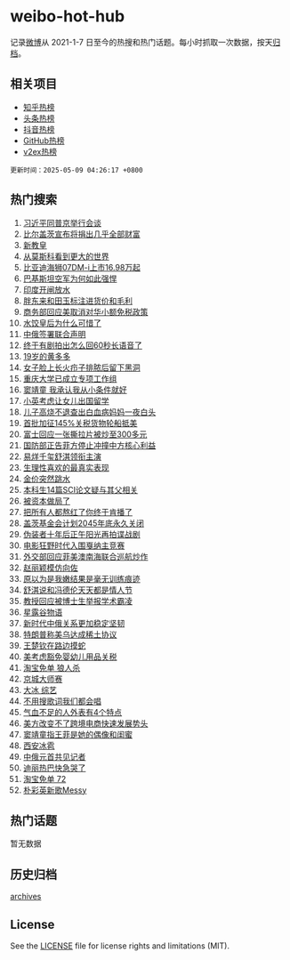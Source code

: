 # weibo-hot-hub

记录[微博](https://www.weibo.com)从 2021-1-7 日至今的热搜和热门话题。每小时抓取一次数据，按天[归档](archives)。

## 相关项目

- [知乎热榜](https://github.com/snaildev/zhihu-hot-hub)
- [头条热榜](https://github.com/snaildev/toutiao-hot-hub)
- [抖音热榜](https://github.com/snaildev/douyin-hot-hub)
- [GitHub热榜](https://github.com/snaildev/github-hot-hub)
- [v2ex热榜](https://github.com/snaildev/v2ex-hot-hub)


`更新时间：2025-05-09 04:26:17 +0800`

## 热门搜索

1. [习近平同普京举行会谈](https://m.weibo.cn/search?containerid=100103type%3D1%26t%3D10%26q%3D%23%E4%B9%A0%E8%BF%91%E5%B9%B3%E5%90%8C%E6%99%AE%E4%BA%AC%E4%B8%BE%E8%A1%8C%E4%BC%9A%E8%B0%88%23&stream_entry_id=51&isnewpage=1&extparam=seat%3D1%26stream_entry_id%3D51%26c_type%3D51%26filter_type%3Drealtimehot%26cate%3D10103%26dgr%3D0%26pos%3D0%26q%3D%2523%25E4%25B9%25A0%25E8%25BF%2591%25E5%25B9%25B3%25E5%2590%258C%25E6%2599%25AE%25E4%25BA%25AC%25E4%25B8%25BE%25E8%25A1%258C%25E4%25BC%259A%25E8%25B0%2588%2523%26display_time%3D1746735975%26pre_seqid%3D17467359759100287456228)
1. [比尔盖茨宣布将捐出几乎全部财富](https://m.weibo.cn/search?containerid=100103type%3D1%26t%3D10%26q%3D%23%E6%AF%94%E5%B0%94%E7%9B%96%E8%8C%A8%E5%AE%A3%E5%B8%83%E5%B0%86%E6%8D%90%E5%87%BA%E5%87%A0%E4%B9%8E%E5%85%A8%E9%83%A8%E8%B4%A2%E5%AF%8C%23&stream_entry_id=31&isnewpage=1&extparam=seat%3D1%26stream_entry_id%3D31%26lcate%3D5001%26realpos%3D1%26pos%3D0%26q%3D%2523%25E6%25AF%2594%25E5%25B0%2594%25E7%259B%2596%25E8%258C%25A8%25E5%25AE%25A3%25E5%25B8%2583%25E5%25B0%2586%25E6%258D%2590%25E5%2587%25BA%25E5%2587%25A0%25E4%25B9%258E%25E5%2585%25A8%25E9%2583%25A8%25E8%25B4%25A2%25E5%25AF%258C%2523%26c_type%3D31%26band_rank%3D1%26cate%3D5001%26flag%3D0%26filter_type%3Drealtimehot%26dgr%3D0%26display_time%3D1746735975%26pre_seqid%3D17467359759100287456228)
1. [新教皇](https://m.weibo.cn/search?containerid=100103type%3D1%26t%3D10%26q%3D%E6%96%B0%E6%95%99%E7%9A%87&stream_entry_id=31&isnewpage=1&extparam=seat%3D1%26stream_entry_id%3D31%26lcate%3D5001%26realpos%3D2%26pos%3D1%26q%3D%25E6%2596%25B0%25E6%2595%2599%25E7%259A%2587%26c_type%3D31%26band_rank%3D2%26cate%3D5001%26flag%3D2%26filter_type%3Drealtimehot%26dgr%3D0%26display_time%3D1746735975%26pre_seqid%3D17467359759100287456228)
1. [从莫斯科看到更大的世界](https://m.weibo.cn/search?containerid=100103type%3D1%26t%3D10%26q%3D%23%E4%BB%8E%E8%8E%AB%E6%96%AF%E7%A7%91%E7%9C%8B%E5%88%B0%E6%9B%B4%E5%A4%A7%E7%9A%84%E4%B8%96%E7%95%8C%23&stream_entry_id=31&isnewpage=1&extparam=seat%3D1%26stream_entry_id%3D31%26lcate%3D5001%26realpos%3D3%26pos%3D2%26q%3D%2523%25E4%25BB%258E%25E8%258E%25AB%25E6%2596%25AF%25E7%25A7%2591%25E7%259C%258B%25E5%2588%25B0%25E6%259B%25B4%25E5%25A4%25A7%25E7%259A%2584%25E4%25B8%2596%25E7%2595%258C%2523%26c_type%3D31%26band_rank%3D3%26cate%3D5001%26flag%3D0%26filter_type%3Drealtimehot%26dgr%3D0%26display_time%3D1746735975%26pre_seqid%3D17467359759100287456228)
1. [比亚迪海狮07DM-i上市16.98万起](https://m.weibo.cn/search?containerid=100103type%3D1%26t%3D10%26q%3D%23%E6%AF%94%E4%BA%9A%E8%BF%AA%E6%B5%B7%E7%8B%AE07DM-i%E4%B8%8A%E5%B8%8216.98%E4%B8%87%E8%B5%B7%23&stream_entry_id=31&isnewpage=1&extparam=seat%3D1%26is_ad_pos%3D1%26lcate%3D5001%26pos%3D3%26filter_type%3Drealtimehot%26stream_entry_id%3D31%26dgr%3D0%26adid%3D285344%26topic_ad%3D1%26cate%3D5001%26band_rank%3D4%26q%3D%2523%25E6%25AF%2594%25E4%25BA%259A%25E8%25BF%25AA%25E6%25B5%25B7%25E7%258B%25AE07DM-i%25E4%25B8%258A%25E5%25B8%258216.98%25E4%25B8%2587%25E8%25B5%25B7%2523%26c_type%3D31%26display_time%3D1746735975%26pre_seqid%3D17467359759100287456228)
1. [巴基斯坦空军为何如此强悍](https://m.weibo.cn/search?containerid=100103type%3D1%26t%3D10%26q%3D%23%E5%B7%B4%E5%9F%BA%E6%96%AF%E5%9D%A6%E7%A9%BA%E5%86%9B%E4%B8%BA%E4%BD%95%E5%A6%82%E6%AD%A4%E5%BC%BA%E6%82%8D%23&stream_entry_id=31&isnewpage=1&extparam=seat%3D1%26stream_entry_id%3D31%26lcate%3D5001%26realpos%3D4%26pos%3D4%26q%3D%2523%25E5%25B7%25B4%25E5%259F%25BA%25E6%2596%25AF%25E5%259D%25A6%25E7%25A9%25BA%25E5%2586%259B%25E4%25B8%25BA%25E4%25BD%2595%25E5%25A6%2582%25E6%25AD%25A4%25E5%25BC%25BA%25E6%2582%258D%2523%26c_type%3D31%26band_rank%3D4%26cate%3D5001%26flag%3D0%26filter_type%3Drealtimehot%26dgr%3D0%26display_time%3D1746735975%26pre_seqid%3D17467359759100287456228)
1. [印度开闸放水](https://m.weibo.cn/search?containerid=100103type%3D1%26t%3D10%26q%3D%23%E5%8D%B0%E5%BA%A6%E5%BC%80%E9%97%B8%E6%94%BE%E6%B0%B4%23&stream_entry_id=31&isnewpage=1&extparam=seat%3D1%26stream_entry_id%3D31%26lcate%3D5001%26realpos%3D5%26pos%3D5%26q%3D%2523%25E5%258D%25B0%25E5%25BA%25A6%25E5%25BC%2580%25E9%2597%25B8%25E6%2594%25BE%25E6%25B0%25B4%2523%26c_type%3D31%26band_rank%3D5%26cate%3D5001%26flag%3D0%26filter_type%3Drealtimehot%26dgr%3D0%26display_time%3D1746735975%26pre_seqid%3D17467359759100287456228)
1. [胖东来和田玉标注进货价和毛利](https://m.weibo.cn/search?containerid=100103type%3D1%26t%3D10%26q%3D%23%E8%83%96%E4%B8%9C%E6%9D%A5%E5%92%8C%E7%94%B0%E7%8E%89%E6%A0%87%E6%B3%A8%E8%BF%9B%E8%B4%A7%E4%BB%B7%E5%92%8C%E6%AF%9B%E5%88%A9%23&stream_entry_id=31&isnewpage=1&extparam=seat%3D1%26stream_entry_id%3D31%26lcate%3D5001%26realpos%3D6%26pos%3D6%26q%3D%2523%25E8%2583%2596%25E4%25B8%259C%25E6%259D%25A5%25E5%2592%258C%25E7%2594%25B0%25E7%258E%2589%25E6%25A0%2587%25E6%25B3%25A8%25E8%25BF%259B%25E8%25B4%25A7%25E4%25BB%25B7%25E5%2592%258C%25E6%25AF%259B%25E5%2588%25A9%2523%26c_type%3D31%26band_rank%3D6%26cate%3D5001%26flag%3D0%26filter_type%3Drealtimehot%26dgr%3D0%26display_time%3D1746735975%26pre_seqid%3D17467359759100287456228)
1. [商务部回应美取消对华小额免税政策](https://m.weibo.cn/search?containerid=100103type%3D1%26t%3D10%26q%3D%23%E5%95%86%E5%8A%A1%E9%83%A8%E5%9B%9E%E5%BA%94%E7%BE%8E%E5%8F%96%E6%B6%88%E5%AF%B9%E5%8D%8E%E5%B0%8F%E9%A2%9D%E5%85%8D%E7%A8%8E%E6%94%BF%E7%AD%96%23&stream_entry_id=31&isnewpage=1&extparam=seat%3D1%26stream_entry_id%3D31%26lcate%3D5001%26realpos%3D7%26pos%3D7%26q%3D%2523%25E5%2595%2586%25E5%258A%25A1%25E9%2583%25A8%25E5%259B%259E%25E5%25BA%2594%25E7%25BE%258E%25E5%258F%2596%25E6%25B6%2588%25E5%25AF%25B9%25E5%258D%258E%25E5%25B0%258F%25E9%25A2%259D%25E5%2585%258D%25E7%25A8%258E%25E6%2594%25BF%25E7%25AD%2596%2523%26c_type%3D31%26band_rank%3D7%26cate%3D5001%26flag%3D0%26filter_type%3Drealtimehot%26dgr%3D0%26display_time%3D1746735975%26pre_seqid%3D17467359759100287456228)
1. [水饺皇后为什么可惜了](https://m.weibo.cn/search?containerid=100103type%3D1%26t%3D10%26q%3D%23%E6%B0%B4%E9%A5%BA%E7%9A%87%E5%90%8E%E4%B8%BA%E4%BB%80%E4%B9%88%E5%8F%AF%E6%83%9C%E4%BA%86%23&stream_entry_id=31&isnewpage=1&extparam=seat%3D1%26stream_entry_id%3D31%26lcate%3D5001%26realpos%3D8%26pos%3D8%26q%3D%2523%25E6%25B0%25B4%25E9%25A5%25BA%25E7%259A%2587%25E5%2590%258E%25E4%25B8%25BA%25E4%25BB%2580%25E4%25B9%2588%25E5%258F%25AF%25E6%2583%259C%25E4%25BA%2586%2523%26c_type%3D31%26band_rank%3D8%26cate%3D5001%26flag%3D0%26filter_type%3Drealtimehot%26dgr%3D0%26display_time%3D1746735975%26pre_seqid%3D17467359759100287456228)
1. [中俄签署联合声明](https://m.weibo.cn/search?containerid=100103type%3D1%26t%3D10%26q%3D%23%E4%B8%AD%E4%BF%84%E7%AD%BE%E7%BD%B2%E8%81%94%E5%90%88%E5%A3%B0%E6%98%8E%23&stream_entry_id=31&isnewpage=1&extparam=seat%3D1%26stream_entry_id%3D31%26lcate%3D5001%26realpos%3D9%26pos%3D9%26q%3D%2523%25E4%25B8%25AD%25E4%25BF%2584%25E7%25AD%25BE%25E7%25BD%25B2%25E8%2581%2594%25E5%2590%2588%25E5%25A3%25B0%25E6%2598%258E%2523%26c_type%3D31%26band_rank%3D9%26cate%3D5001%26flag%3D0%26filter_type%3Drealtimehot%26dgr%3D0%26display_time%3D1746735975%26pre_seqid%3D17467359759100287456228)
1. [终于有剧拍出怎么回60秒长语音了](https://m.weibo.cn/search?containerid=100103type%3D1%26t%3D10%26q%3D%E7%BB%88%E4%BA%8E%E6%9C%89%E5%89%A7%E6%8B%8D%E5%87%BA%E6%80%8E%E4%B9%88%E5%9B%9E60%E7%A7%92%E9%95%BF%E8%AF%AD%E9%9F%B3%E4%BA%86&stream_entry_id=31&isnewpage=1&extparam=seat%3D1%26stream_entry_id%3D31%26lcate%3D5001%26realpos%3D10%26pos%3D10%26q%3D%25E7%25BB%2588%25E4%25BA%258E%25E6%259C%2589%25E5%2589%25A7%25E6%258B%258D%25E5%2587%25BA%25E6%2580%258E%25E4%25B9%2588%25E5%259B%259E60%25E7%25A7%2592%25E9%2595%25BF%25E8%25AF%25AD%25E9%259F%25B3%25E4%25BA%2586%26c_type%3D31%26band_rank%3D10%26cate%3D5001%26flag%3D0%26filter_type%3Drealtimehot%26dgr%3D0%26display_time%3D1746735975%26pre_seqid%3D17467359759100287456228)
1. [19岁的黄多多](https://m.weibo.cn/search?containerid=100103type%3D1%26t%3D10%26q%3D%2319%E5%B2%81%E7%9A%84%E9%BB%84%E5%A4%9A%E5%A4%9A%23&stream_entry_id=31&isnewpage=1&extparam=seat%3D1%26stream_entry_id%3D31%26lcate%3D5001%26realpos%3D11%26pos%3D11%26q%3D%252319%25E5%25B2%2581%25E7%259A%2584%25E9%25BB%2584%25E5%25A4%259A%25E5%25A4%259A%2523%26c_type%3D31%26band_rank%3D11%26cate%3D5001%26flag%3D2%26filter_type%3Drealtimehot%26dgr%3D0%26display_time%3D1746735975%26pre_seqid%3D17467359759100287456228)
1. [女子脸上长火疖子排脓后留下黑洞](https://m.weibo.cn/search?containerid=100103type%3D1%26t%3D10%26q%3D%23%E5%A5%B3%E5%AD%90%E8%84%B8%E4%B8%8A%E9%95%BF%E7%81%AB%E7%96%96%E5%AD%90%E6%8E%92%E8%84%93%E5%90%8E%E7%95%99%E4%B8%8B%E9%BB%91%E6%B4%9E%23&stream_entry_id=31&isnewpage=1&extparam=seat%3D1%26stream_entry_id%3D31%26lcate%3D5001%26realpos%3D12%26pos%3D12%26q%3D%2523%25E5%25A5%25B3%25E5%25AD%2590%25E8%2584%25B8%25E4%25B8%258A%25E9%2595%25BF%25E7%2581%25AB%25E7%2596%2596%25E5%25AD%2590%25E6%258E%2592%25E8%2584%2593%25E5%2590%258E%25E7%2595%2599%25E4%25B8%258B%25E9%25BB%2591%25E6%25B4%259E%2523%26c_type%3D31%26band_rank%3D12%26cate%3D5001%26flag%3D2%26filter_type%3Drealtimehot%26dgr%3D0%26display_time%3D1746735975%26pre_seqid%3D17467359759100287456228)
1. [重庆大学已成立专项工作组](https://m.weibo.cn/search?containerid=100103type%3D1%26t%3D10%26q%3D%23%E9%87%8D%E5%BA%86%E5%A4%A7%E5%AD%A6%E5%B7%B2%E6%88%90%E7%AB%8B%E4%B8%93%E9%A1%B9%E5%B7%A5%E4%BD%9C%E7%BB%84%23&stream_entry_id=31&isnewpage=1&extparam=seat%3D1%26stream_entry_id%3D31%26lcate%3D5001%26realpos%3D13%26pos%3D13%26q%3D%2523%25E9%2587%258D%25E5%25BA%2586%25E5%25A4%25A7%25E5%25AD%25A6%25E5%25B7%25B2%25E6%2588%2590%25E7%25AB%258B%25E4%25B8%2593%25E9%25A1%25B9%25E5%25B7%25A5%25E4%25BD%259C%25E7%25BB%2584%2523%26c_type%3D31%26band_rank%3D13%26cate%3D5001%26flag%3D2%26filter_type%3Drealtimehot%26dgr%3D0%26display_time%3D1746735975%26pre_seqid%3D17467359759100287456228)
1. [窦靖童 我承认我从小条件就好](https://m.weibo.cn/search?containerid=100103type%3D1%26t%3D10%26q%3D%E7%AA%A6%E9%9D%96%E7%AB%A5+%E6%88%91%E6%89%BF%E8%AE%A4%E6%88%91%E4%BB%8E%E5%B0%8F%E6%9D%A1%E4%BB%B6%E5%B0%B1%E5%A5%BD&stream_entry_id=31&isnewpage=1&extparam=seat%3D1%26stream_entry_id%3D31%26lcate%3D5001%26realpos%3D14%26pos%3D14%26q%3D%25E7%25AA%25A6%25E9%259D%2596%25E7%25AB%25A5%2520%25E6%2588%2591%25E6%2589%25BF%25E8%25AE%25A4%25E6%2588%2591%25E4%25BB%258E%25E5%25B0%258F%25E6%259D%25A1%25E4%25BB%25B6%25E5%25B0%25B1%25E5%25A5%25BD%26c_type%3D31%26band_rank%3D14%26cate%3D5001%26flag%3D2%26filter_type%3Drealtimehot%26dgr%3D0%26display_time%3D1746735975%26pre_seqid%3D17467359759100287456228)
1. [小英考虑让女儿出国留学](https://m.weibo.cn/search?containerid=100103type%3D1%26t%3D10%26q%3D%23%E5%B0%8F%E8%8B%B1%E8%80%83%E8%99%91%E8%AE%A9%E5%A5%B3%E5%84%BF%E5%87%BA%E5%9B%BD%E7%95%99%E5%AD%A6%23&stream_entry_id=31&isnewpage=1&extparam=seat%3D1%26stream_entry_id%3D31%26lcate%3D5001%26realpos%3D15%26pos%3D15%26q%3D%2523%25E5%25B0%258F%25E8%258B%25B1%25E8%2580%2583%25E8%2599%2591%25E8%25AE%25A9%25E5%25A5%25B3%25E5%2584%25BF%25E5%2587%25BA%25E5%259B%25BD%25E7%2595%2599%25E5%25AD%25A6%2523%26c_type%3D31%26band_rank%3D15%26cate%3D5001%26flag%3D2%26filter_type%3Drealtimehot%26dgr%3D0%26display_time%3D1746735975%26pre_seqid%3D17467359759100287456228)
1. [儿子高烧不退查出白血病妈妈一夜白头](https://m.weibo.cn/search?containerid=100103type%3D1%26t%3D10%26q%3D%23%E5%84%BF%E5%AD%90%E9%AB%98%E7%83%A7%E4%B8%8D%E9%80%80%E6%9F%A5%E5%87%BA%E7%99%BD%E8%A1%80%E7%97%85%E5%A6%88%E5%A6%88%E4%B8%80%E5%A4%9C%E7%99%BD%E5%A4%B4%23&stream_entry_id=31&isnewpage=1&extparam=seat%3D1%26stream_entry_id%3D31%26lcate%3D5001%26realpos%3D16%26pos%3D16%26q%3D%2523%25E5%2584%25BF%25E5%25AD%2590%25E9%25AB%2598%25E7%2583%25A7%25E4%25B8%258D%25E9%2580%2580%25E6%259F%25A5%25E5%2587%25BA%25E7%2599%25BD%25E8%25A1%2580%25E7%2597%2585%25E5%25A6%2588%25E5%25A6%2588%25E4%25B8%2580%25E5%25A4%259C%25E7%2599%25BD%25E5%25A4%25B4%2523%26c_type%3D31%26band_rank%3D16%26cate%3D5001%26flag%3D0%26filter_type%3Drealtimehot%26dgr%3D0%26display_time%3D1746735975%26pre_seqid%3D17467359759100287456228)
1. [首批加征145%关税货物轮船抵美](https://m.weibo.cn/search?containerid=100103type%3D1%26t%3D10%26q%3D%23%E9%A6%96%E6%89%B9%E5%8A%A0%E5%BE%81145%25%E5%85%B3%E7%A8%8E%E8%B4%A7%E7%89%A9%E8%BD%AE%E8%88%B9%E6%8A%B5%E7%BE%8E%23&stream_entry_id=31&isnewpage=1&extparam=seat%3D1%26stream_entry_id%3D31%26lcate%3D5001%26realpos%3D17%26pos%3D17%26q%3D%2523%25E9%25A6%2596%25E6%2589%25B9%25E5%258A%25A0%25E5%25BE%2581145%2525%25E5%2585%25B3%25E7%25A8%258E%25E8%25B4%25A7%25E7%2589%25A9%25E8%25BD%25AE%25E8%2588%25B9%25E6%258A%25B5%25E7%25BE%258E%2523%26c_type%3D31%26band_rank%3D17%26cate%3D5001%26flag%3D0%26filter_type%3Drealtimehot%26dgr%3D0%26display_time%3D1746735975%26pre_seqid%3D17467359759100287456228)
1. [富士回应一张撕拉片被炒至300多元](https://m.weibo.cn/search?containerid=100103type%3D1%26t%3D10%26q%3D%23%E5%AF%8C%E5%A3%AB%E5%9B%9E%E5%BA%94%E4%B8%80%E5%BC%A0%E6%92%95%E6%8B%89%E7%89%87%E8%A2%AB%E7%82%92%E8%87%B3300%E5%A4%9A%E5%85%83%23&stream_entry_id=31&isnewpage=1&extparam=seat%3D1%26stream_entry_id%3D31%26lcate%3D5001%26realpos%3D18%26pos%3D18%26q%3D%2523%25E5%25AF%258C%25E5%25A3%25AB%25E5%259B%259E%25E5%25BA%2594%25E4%25B8%2580%25E5%25BC%25A0%25E6%2592%2595%25E6%258B%2589%25E7%2589%2587%25E8%25A2%25AB%25E7%2582%2592%25E8%2587%25B3300%25E5%25A4%259A%25E5%2585%2583%2523%26c_type%3D31%26band_rank%3D18%26cate%3D5001%26flag%3D0%26filter_type%3Drealtimehot%26dgr%3D0%26display_time%3D1746735975%26pre_seqid%3D17467359759100287456228)
1. [国防部正告菲方停止冲撞中方核心利益](https://m.weibo.cn/search?containerid=100103type%3D1%26t%3D10%26q%3D%23%E5%9B%BD%E9%98%B2%E9%83%A8%E6%AD%A3%E5%91%8A%E8%8F%B2%E6%96%B9%E5%81%9C%E6%AD%A2%E5%86%B2%E6%92%9E%E4%B8%AD%E6%96%B9%E6%A0%B8%E5%BF%83%E5%88%A9%E7%9B%8A%23&stream_entry_id=31&isnewpage=1&extparam=seat%3D1%26stream_entry_id%3D31%26lcate%3D5001%26realpos%3D19%26pos%3D19%26q%3D%2523%25E5%259B%25BD%25E9%2598%25B2%25E9%2583%25A8%25E6%25AD%25A3%25E5%2591%258A%25E8%258F%25B2%25E6%2596%25B9%25E5%2581%259C%25E6%25AD%25A2%25E5%2586%25B2%25E6%2592%259E%25E4%25B8%25AD%25E6%2596%25B9%25E6%25A0%25B8%25E5%25BF%2583%25E5%2588%25A9%25E7%259B%258A%2523%26c_type%3D31%26band_rank%3D19%26cate%3D5001%26flag%3D0%26filter_type%3Drealtimehot%26dgr%3D0%26display_time%3D1746735975%26pre_seqid%3D17467359759100287456228)
1. [易烊千玺舒淇领衔主演](https://m.weibo.cn/search?containerid=100103type%3D1%26t%3D10%26q%3D%23%E6%98%93%E7%83%8A%E5%8D%83%E7%8E%BA%E8%88%92%E6%B7%87%E9%A2%86%E8%A1%94%E4%B8%BB%E6%BC%94%23&stream_entry_id=31&isnewpage=1&extparam=seat%3D1%26stream_entry_id%3D31%26lcate%3D5001%26realpos%3D20%26pos%3D20%26q%3D%2523%25E6%2598%2593%25E7%2583%258A%25E5%258D%2583%25E7%258E%25BA%25E8%2588%2592%25E6%25B7%2587%25E9%25A2%2586%25E8%25A1%2594%25E4%25B8%25BB%25E6%25BC%2594%2523%26c_type%3D31%26band_rank%3D20%26cate%3D5001%26flag%3D0%26filter_type%3Drealtimehot%26dgr%3D0%26display_time%3D1746735975%26pre_seqid%3D17467359759100287456228)
1. [生理性喜欢的最真实表现](https://m.weibo.cn/search?containerid=100103type%3D1%26t%3D10%26q%3D%23%E7%94%9F%E7%90%86%E6%80%A7%E5%96%9C%E6%AC%A2%E7%9A%84%E6%9C%80%E7%9C%9F%E5%AE%9E%E8%A1%A8%E7%8E%B0%23&stream_entry_id=31&isnewpage=1&extparam=seat%3D1%26stream_entry_id%3D31%26lcate%3D5001%26realpos%3D21%26pos%3D21%26q%3D%2523%25E7%2594%259F%25E7%2590%2586%25E6%2580%25A7%25E5%2596%259C%25E6%25AC%25A2%25E7%259A%2584%25E6%259C%2580%25E7%259C%259F%25E5%25AE%259E%25E8%25A1%25A8%25E7%258E%25B0%2523%26c_type%3D31%26band_rank%3D21%26cate%3D5001%26flag%3D0%26filter_type%3Drealtimehot%26dgr%3D0%26display_time%3D1746735975%26pre_seqid%3D17467359759100287456228)
1. [金价突然跳水](https://m.weibo.cn/search?containerid=100103type%3D1%26t%3D10%26q%3D%23%E9%87%91%E4%BB%B7%E7%AA%81%E7%84%B6%E8%B7%B3%E6%B0%B4%23&stream_entry_id=31&isnewpage=1&extparam=seat%3D1%26stream_entry_id%3D31%26lcate%3D5001%26realpos%3D22%26pos%3D22%26q%3D%2523%25E9%2587%2591%25E4%25BB%25B7%25E7%25AA%2581%25E7%2584%25B6%25E8%25B7%25B3%25E6%25B0%25B4%2523%26c_type%3D31%26band_rank%3D22%26cate%3D5001%26flag%3D2%26filter_type%3Drealtimehot%26dgr%3D0%26display_time%3D1746735975%26pre_seqid%3D17467359759100287456228)
1. [本科生14篇SCI论文疑与其父相关](https://m.weibo.cn/search?containerid=100103type%3D1%26t%3D10%26q%3D%23%E6%9C%AC%E7%A7%91%E7%94%9F14%E7%AF%87SCI%E8%AE%BA%E6%96%87%E7%96%91%E4%B8%8E%E5%85%B6%E7%88%B6%E7%9B%B8%E5%85%B3%23&stream_entry_id=31&isnewpage=1&extparam=seat%3D1%26stream_entry_id%3D31%26lcate%3D5001%26realpos%3D23%26pos%3D23%26q%3D%2523%25E6%259C%25AC%25E7%25A7%2591%25E7%2594%259F14%25E7%25AF%2587SCI%25E8%25AE%25BA%25E6%2596%2587%25E7%2596%2591%25E4%25B8%258E%25E5%2585%25B6%25E7%2588%25B6%25E7%259B%25B8%25E5%2585%25B3%2523%26c_type%3D31%26band_rank%3D23%26cate%3D5001%26flag%3D0%26filter_type%3Drealtimehot%26dgr%3D0%26display_time%3D1746735975%26pre_seqid%3D17467359759100287456228)
1. [被资本做局了](https://m.weibo.cn/search?containerid=100103type%3D1%26t%3D10%26q%3D%E8%A2%AB%E8%B5%84%E6%9C%AC%E5%81%9A%E5%B1%80%E4%BA%86&stream_entry_id=31&isnewpage=1&extparam=seat%3D1%26stream_entry_id%3D31%26lcate%3D5001%26realpos%3D24%26pos%3D24%26q%3D%25E8%25A2%25AB%25E8%25B5%2584%25E6%259C%25AC%25E5%2581%259A%25E5%25B1%2580%25E4%25BA%2586%26c_type%3D31%26band_rank%3D24%26cate%3D5001%26flag%3D0%26filter_type%3Drealtimehot%26dgr%3D0%26display_time%3D1746735975%26pre_seqid%3D17467359759100287456228)
1. [把所有人都熬红了你终于肯播了](https://m.weibo.cn/search?containerid=100103type%3D1%26t%3D10%26q%3D%E6%8A%8A%E6%89%80%E6%9C%89%E4%BA%BA%E9%83%BD%E7%86%AC%E7%BA%A2%E4%BA%86%E4%BD%A0%E7%BB%88%E4%BA%8E%E8%82%AF%E6%92%AD%E4%BA%86&stream_entry_id=31&isnewpage=1&extparam=seat%3D1%26stream_entry_id%3D31%26lcate%3D5001%26realpos%3D25%26pos%3D25%26q%3D%25E6%258A%258A%25E6%2589%2580%25E6%259C%2589%25E4%25BA%25BA%25E9%2583%25BD%25E7%2586%25AC%25E7%25BA%25A2%25E4%25BA%2586%25E4%25BD%25A0%25E7%25BB%2588%25E4%25BA%258E%25E8%2582%25AF%25E6%2592%25AD%25E4%25BA%2586%26c_type%3D31%26band_rank%3D25%26cate%3D5001%26flag%3D0%26filter_type%3Drealtimehot%26dgr%3D0%26display_time%3D1746735975%26pre_seqid%3D17467359759100287456228)
1. [盖茨基金会计划2045年底永久关闭](https://m.weibo.cn/search?containerid=100103type%3D1%26t%3D10%26q%3D%23%E7%9B%96%E8%8C%A8%E5%9F%BA%E9%87%91%E4%BC%9A%E8%AE%A1%E5%88%922045%E5%B9%B4%E5%BA%95%E6%B0%B8%E4%B9%85%E5%85%B3%E9%97%AD%23&stream_entry_id=31&isnewpage=1&extparam=seat%3D1%26stream_entry_id%3D31%26lcate%3D5001%26realpos%3D26%26pos%3D26%26q%3D%2523%25E7%259B%2596%25E8%258C%25A8%25E5%259F%25BA%25E9%2587%2591%25E4%25BC%259A%25E8%25AE%25A1%25E5%2588%25922045%25E5%25B9%25B4%25E5%25BA%2595%25E6%25B0%25B8%25E4%25B9%2585%25E5%2585%25B3%25E9%2597%25AD%2523%26c_type%3D31%26band_rank%3D26%26cate%3D5001%26flag%3D0%26filter_type%3Drealtimehot%26dgr%3D0%26display_time%3D1746735975%26pre_seqid%3D17467359759100287456228)
1. [伪装者十年后正午阳光再拍谍战剧](https://m.weibo.cn/search?containerid=100103type%3D1%26t%3D10%26q%3D%23%E4%BC%AA%E8%A3%85%E8%80%85%E5%8D%81%E5%B9%B4%E5%90%8E%E6%AD%A3%E5%8D%88%E9%98%B3%E5%85%89%E5%86%8D%E6%8B%8D%E8%B0%8D%E6%88%98%E5%89%A7%23&stream_entry_id=31&isnewpage=1&extparam=seat%3D1%26stream_entry_id%3D31%26lcate%3D5001%26realpos%3D27%26pos%3D27%26q%3D%2523%25E4%25BC%25AA%25E8%25A3%2585%25E8%2580%2585%25E5%258D%2581%25E5%25B9%25B4%25E5%2590%258E%25E6%25AD%25A3%25E5%258D%2588%25E9%2598%25B3%25E5%2585%2589%25E5%2586%258D%25E6%258B%258D%25E8%25B0%258D%25E6%2588%2598%25E5%2589%25A7%2523%26c_type%3D31%26band_rank%3D27%26cate%3D5001%26flag%3D0%26filter_type%3Drealtimehot%26dgr%3D0%26display_time%3D1746735975%26pre_seqid%3D17467359759100287456228)
1. [电影狂野时代入围戛纳主竞赛](https://m.weibo.cn/search?containerid=100103type%3D1%26t%3D10%26q%3D%23%E7%94%B5%E5%BD%B1%E7%8B%82%E9%87%8E%E6%97%B6%E4%BB%A3%E5%85%A5%E5%9B%B4%E6%88%9B%E7%BA%B3%E4%B8%BB%E7%AB%9E%E8%B5%9B%23&stream_entry_id=31&isnewpage=1&extparam=seat%3D1%26stream_entry_id%3D31%26lcate%3D5001%26realpos%3D28%26pos%3D28%26q%3D%2523%25E7%2594%25B5%25E5%25BD%25B1%25E7%258B%2582%25E9%2587%258E%25E6%2597%25B6%25E4%25BB%25A3%25E5%2585%25A5%25E5%259B%25B4%25E6%2588%259B%25E7%25BA%25B3%25E4%25B8%25BB%25E7%25AB%259E%25E8%25B5%259B%2523%26c_type%3D31%26band_rank%3D28%26cate%3D5001%26flag%3D0%26filter_type%3Drealtimehot%26dgr%3D0%26display_time%3D1746735975%26pre_seqid%3D17467359759100287456228)
1. [外交部回应菲美澳南海联合巡航炒作](https://m.weibo.cn/search?containerid=100103type%3D1%26t%3D10%26q%3D%23%E5%A4%96%E4%BA%A4%E9%83%A8%E5%9B%9E%E5%BA%94%E8%8F%B2%E7%BE%8E%E6%BE%B3%E5%8D%97%E6%B5%B7%E8%81%94%E5%90%88%E5%B7%A1%E8%88%AA%E7%82%92%E4%BD%9C%23&stream_entry_id=31&isnewpage=1&extparam=seat%3D1%26stream_entry_id%3D31%26lcate%3D5001%26realpos%3D29%26pos%3D29%26q%3D%2523%25E5%25A4%2596%25E4%25BA%25A4%25E9%2583%25A8%25E5%259B%259E%25E5%25BA%2594%25E8%258F%25B2%25E7%25BE%258E%25E6%25BE%25B3%25E5%258D%2597%25E6%25B5%25B7%25E8%2581%2594%25E5%2590%2588%25E5%25B7%25A1%25E8%2588%25AA%25E7%2582%2592%25E4%25BD%259C%2523%26c_type%3D31%26band_rank%3D29%26cate%3D5001%26flag%3D1%26filter_type%3Drealtimehot%26dgr%3D0%26display_time%3D1746735975%26pre_seqid%3D17467359759100287456228)
1. [赵丽颖模仿向佐](https://m.weibo.cn/search?containerid=100103type%3D1%26t%3D10%26q%3D%23%E8%B5%B5%E4%B8%BD%E9%A2%96%E6%A8%A1%E4%BB%BF%E5%90%91%E4%BD%90%23&stream_entry_id=31&isnewpage=1&extparam=seat%3D1%26stream_entry_id%3D31%26lcate%3D5001%26realpos%3D30%26pos%3D30%26q%3D%2523%25E8%25B5%25B5%25E4%25B8%25BD%25E9%25A2%2596%25E6%25A8%25A1%25E4%25BB%25BF%25E5%2590%2591%25E4%25BD%2590%2523%26c_type%3D31%26band_rank%3D30%26cate%3D5001%26flag%3D0%26filter_type%3Drealtimehot%26dgr%3D0%26display_time%3D1746735975%26pre_seqid%3D17467359759100287456228)
1. [原以为是我嫩结果是毫无训练痕迹](https://m.weibo.cn/search?containerid=100103type%3D1%26t%3D10%26q%3D%E5%8E%9F%E4%BB%A5%E4%B8%BA%E6%98%AF%E6%88%91%E5%AB%A9%E7%BB%93%E6%9E%9C%E6%98%AF%E6%AF%AB%E6%97%A0%E8%AE%AD%E7%BB%83%E7%97%95%E8%BF%B9&stream_entry_id=31&isnewpage=1&extparam=seat%3D1%26stream_entry_id%3D31%26lcate%3D5001%26realpos%3D31%26pos%3D31%26q%3D%25E5%258E%259F%25E4%25BB%25A5%25E4%25B8%25BA%25E6%2598%25AF%25E6%2588%2591%25E5%25AB%25A9%25E7%25BB%2593%25E6%259E%259C%25E6%2598%25AF%25E6%25AF%25AB%25E6%2597%25A0%25E8%25AE%25AD%25E7%25BB%2583%25E7%2597%2595%25E8%25BF%25B9%26c_type%3D31%26band_rank%3D31%26cate%3D5001%26flag%3D0%26filter_type%3Drealtimehot%26dgr%3D0%26display_time%3D1746735975%26pre_seqid%3D17467359759100287456228)
1. [舒淇说和冯德伦天天都是情人节](https://m.weibo.cn/search?containerid=100103type%3D1%26t%3D10%26q%3D%23%E8%88%92%E6%B7%87%E8%AF%B4%E5%92%8C%E5%86%AF%E5%BE%B7%E4%BC%A6%E5%A4%A9%E5%A4%A9%E9%83%BD%E6%98%AF%E6%83%85%E4%BA%BA%E8%8A%82%23&stream_entry_id=31&isnewpage=1&extparam=seat%3D1%26stream_entry_id%3D31%26lcate%3D5001%26realpos%3D32%26pos%3D32%26q%3D%2523%25E8%2588%2592%25E6%25B7%2587%25E8%25AF%25B4%25E5%2592%258C%25E5%2586%25AF%25E5%25BE%25B7%25E4%25BC%25A6%25E5%25A4%25A9%25E5%25A4%25A9%25E9%2583%25BD%25E6%2598%25AF%25E6%2583%2585%25E4%25BA%25BA%25E8%258A%2582%2523%26c_type%3D31%26band_rank%3D32%26cate%3D5001%26flag%3D0%26filter_type%3Drealtimehot%26dgr%3D0%26display_time%3D1746735975%26pre_seqid%3D17467359759100287456228)
1. [教授回应被博士生举报学术霸凌](https://m.weibo.cn/search?containerid=100103type%3D1%26t%3D10%26q%3D%23%E6%95%99%E6%8E%88%E5%9B%9E%E5%BA%94%E8%A2%AB%E5%8D%9A%E5%A3%AB%E7%94%9F%E4%B8%BE%E6%8A%A5%E5%AD%A6%E6%9C%AF%E9%9C%B8%E5%87%8C%23&stream_entry_id=31&isnewpage=1&extparam=seat%3D1%26stream_entry_id%3D31%26lcate%3D5001%26realpos%3D33%26pos%3D33%26q%3D%2523%25E6%2595%2599%25E6%258E%2588%25E5%259B%259E%25E5%25BA%2594%25E8%25A2%25AB%25E5%258D%259A%25E5%25A3%25AB%25E7%2594%259F%25E4%25B8%25BE%25E6%258A%25A5%25E5%25AD%25A6%25E6%259C%25AF%25E9%259C%25B8%25E5%2587%258C%2523%26c_type%3D31%26band_rank%3D33%26cate%3D5001%26flag%3D1%26filter_type%3Drealtimehot%26dgr%3D0%26display_time%3D1746735975%26pre_seqid%3D17467359759100287456228)
1. [星露谷物语](https://m.weibo.cn/search?containerid=100103type%3D1%26t%3D10%26q%3D%23%E6%98%9F%E9%9C%B2%E8%B0%B7%E7%89%A9%E8%AF%AD%23&stream_entry_id=31&isnewpage=1&extparam=seat%3D1%26stream_entry_id%3D31%26lcate%3D5001%26realpos%3D34%26pos%3D34%26q%3D%2523%25E6%2598%259F%25E9%259C%25B2%25E8%25B0%25B7%25E7%2589%25A9%25E8%25AF%25AD%2523%26c_type%3D31%26band_rank%3D34%26cate%3D5001%26flag%3D0%26filter_type%3Drealtimehot%26dgr%3D0%26display_time%3D1746735975%26pre_seqid%3D17467359759100287456228)
1. [新时代中俄关系更加稳定坚韧](https://m.weibo.cn/search?containerid=100103type%3D1%26t%3D10%26q%3D%23%E6%96%B0%E6%97%B6%E4%BB%A3%E4%B8%AD%E4%BF%84%E5%85%B3%E7%B3%BB%E6%9B%B4%E5%8A%A0%E7%A8%B3%E5%AE%9A%E5%9D%9A%E9%9F%A7%23&stream_entry_id=31&isnewpage=1&extparam=seat%3D1%26stream_entry_id%3D31%26lcate%3D5001%26realpos%3D35%26pos%3D35%26q%3D%2523%25E6%2596%25B0%25E6%2597%25B6%25E4%25BB%25A3%25E4%25B8%25AD%25E4%25BF%2584%25E5%2585%25B3%25E7%25B3%25BB%25E6%259B%25B4%25E5%258A%25A0%25E7%25A8%25B3%25E5%25AE%259A%25E5%259D%259A%25E9%259F%25A7%2523%26c_type%3D31%26band_rank%3D35%26cate%3D5001%26flag%3D0%26filter_type%3Drealtimehot%26dgr%3D0%26display_time%3D1746735975%26pre_seqid%3D17467359759100287456228)
1. [特朗普称美乌达成稀土协议](https://m.weibo.cn/search?containerid=100103type%3D1%26t%3D10%26q%3D%23%E7%89%B9%E6%9C%97%E6%99%AE%E7%A7%B0%E7%BE%8E%E4%B9%8C%E8%BE%BE%E6%88%90%E7%A8%80%E5%9C%9F%E5%8D%8F%E8%AE%AE%23&stream_entry_id=31&isnewpage=1&extparam=seat%3D1%26stream_entry_id%3D31%26lcate%3D5001%26realpos%3D36%26pos%3D36%26q%3D%2523%25E7%2589%25B9%25E6%259C%2597%25E6%2599%25AE%25E7%25A7%25B0%25E7%25BE%258E%25E4%25B9%258C%25E8%25BE%25BE%25E6%2588%2590%25E7%25A8%2580%25E5%259C%259F%25E5%258D%258F%25E8%25AE%25AE%2523%26c_type%3D31%26band_rank%3D36%26cate%3D5001%26flag%3D0%26filter_type%3Drealtimehot%26dgr%3D0%26display_time%3D1746735975%26pre_seqid%3D17467359759100287456228)
1. [王楚钦在路边摸蛇](https://m.weibo.cn/search?containerid=100103type%3D1%26t%3D10%26q%3D%23%E7%8E%8B%E6%A5%9A%E9%92%A6%E5%9C%A8%E8%B7%AF%E8%BE%B9%E6%91%B8%E8%9B%87%23&stream_entry_id=31&isnewpage=1&extparam=seat%3D1%26stream_entry_id%3D31%26lcate%3D5001%26realpos%3D37%26pos%3D37%26q%3D%2523%25E7%258E%258B%25E6%25A5%259A%25E9%2592%25A6%25E5%259C%25A8%25E8%25B7%25AF%25E8%25BE%25B9%25E6%2591%25B8%25E8%259B%2587%2523%26c_type%3D31%26band_rank%3D37%26cate%3D5001%26flag%3D0%26filter_type%3Drealtimehot%26dgr%3D0%26display_time%3D1746735975%26pre_seqid%3D17467359759100287456228)
1. [美考虑豁免婴幼儿用品关税](https://m.weibo.cn/search?containerid=100103type%3D1%26t%3D10%26q%3D%23%E7%BE%8E%E8%80%83%E8%99%91%E8%B1%81%E5%85%8D%E5%A9%B4%E5%B9%BC%E5%84%BF%E7%94%A8%E5%93%81%E5%85%B3%E7%A8%8E%23&stream_entry_id=31&isnewpage=1&extparam=seat%3D1%26stream_entry_id%3D31%26lcate%3D5001%26realpos%3D38%26pos%3D38%26q%3D%2523%25E7%25BE%258E%25E8%2580%2583%25E8%2599%2591%25E8%25B1%2581%25E5%2585%258D%25E5%25A9%25B4%25E5%25B9%25BC%25E5%2584%25BF%25E7%2594%25A8%25E5%2593%2581%25E5%2585%25B3%25E7%25A8%258E%2523%26c_type%3D31%26band_rank%3D38%26cate%3D5001%26flag%3D1%26filter_type%3Drealtimehot%26dgr%3D0%26display_time%3D1746735975%26pre_seqid%3D17467359759100287456228)
1. [淘宝免单 狼人杀](https://m.weibo.cn/search?containerid=100103type%3D1%26t%3D10%26q%3D%E6%B7%98%E5%AE%9D%E5%85%8D%E5%8D%95+%E7%8B%BC%E4%BA%BA%E6%9D%80&stream_entry_id=31&isnewpage=1&extparam=seat%3D1%26stream_entry_id%3D31%26lcate%3D5001%26realpos%3D39%26pos%3D39%26q%3D%25E6%25B7%2598%25E5%25AE%259D%25E5%2585%258D%25E5%258D%2595%2520%25E7%258B%25BC%25E4%25BA%25BA%25E6%259D%2580%26c_type%3D31%26band_rank%3D39%26cate%3D5001%26flag%3D0%26filter_type%3Drealtimehot%26dgr%3D0%26display_time%3D1746735975%26pre_seqid%3D17467359759100287456228)
1. [京城大师赛](https://m.weibo.cn/search?containerid=100103type%3D1%26t%3D10%26q%3D%23%E4%BA%AC%E5%9F%8E%E5%A4%A7%E5%B8%88%E8%B5%9B%23&stream_entry_id=31&isnewpage=1&extparam=seat%3D1%26stream_entry_id%3D31%26lcate%3D5001%26realpos%3D40%26pos%3D40%26q%3D%2523%25E4%25BA%25AC%25E5%259F%258E%25E5%25A4%25A7%25E5%25B8%2588%25E8%25B5%259B%2523%26c_type%3D31%26band_rank%3D40%26cate%3D5001%26flag%3D0%26filter_type%3Drealtimehot%26dgr%3D0%26display_time%3D1746735975%26pre_seqid%3D17467359759100287456228)
1. [大冰 综艺](https://m.weibo.cn/search?containerid=100103type%3D1%26t%3D10%26q%3D%E5%A4%A7%E5%86%B0+%E7%BB%BC%E8%89%BA&stream_entry_id=31&isnewpage=1&extparam=seat%3D1%26stream_entry_id%3D31%26lcate%3D5001%26realpos%3D41%26pos%3D41%26q%3D%25E5%25A4%25A7%25E5%2586%25B0%2520%25E7%25BB%25BC%25E8%2589%25BA%26c_type%3D31%26band_rank%3D41%26cate%3D5001%26flag%3D0%26filter_type%3Drealtimehot%26dgr%3D0%26display_time%3D1746735975%26pre_seqid%3D17467359759100287456228)
1. [不用搜歌词我们都会唱](https://m.weibo.cn/search?containerid=100103type%3D1%26t%3D10%26q%3D%23%E4%B8%8D%E7%94%A8%E6%90%9C%E6%AD%8C%E8%AF%8D%E6%88%91%E4%BB%AC%E9%83%BD%E4%BC%9A%E5%94%B1%23&stream_entry_id=31&isnewpage=1&extparam=seat%3D1%26stream_entry_id%3D31%26lcate%3D5001%26realpos%3D42%26pos%3D42%26q%3D%2523%25E4%25B8%258D%25E7%2594%25A8%25E6%2590%259C%25E6%25AD%258C%25E8%25AF%258D%25E6%2588%2591%25E4%25BB%25AC%25E9%2583%25BD%25E4%25BC%259A%25E5%2594%25B1%2523%26c_type%3D31%26band_rank%3D42%26cate%3D5001%26flag%3D1%26filter_type%3Drealtimehot%26dgr%3D0%26display_time%3D1746735975%26pre_seqid%3D17467359759100287456228)
1. [气血不足的人外表有4个特点](https://m.weibo.cn/search?containerid=100103type%3D1%26t%3D10%26q%3D%23%E6%B0%94%E8%A1%80%E4%B8%8D%E8%B6%B3%E7%9A%84%E4%BA%BA%E5%A4%96%E8%A1%A8%E6%9C%894%E4%B8%AA%E7%89%B9%E7%82%B9%23&stream_entry_id=31&isnewpage=1&extparam=seat%3D1%26stream_entry_id%3D31%26lcate%3D5001%26realpos%3D43%26pos%3D43%26q%3D%2523%25E6%25B0%2594%25E8%25A1%2580%25E4%25B8%258D%25E8%25B6%25B3%25E7%259A%2584%25E4%25BA%25BA%25E5%25A4%2596%25E8%25A1%25A8%25E6%259C%25894%25E4%25B8%25AA%25E7%2589%25B9%25E7%2582%25B9%2523%26c_type%3D31%26band_rank%3D43%26cate%3D5001%26flag%3D0%26filter_type%3Drealtimehot%26dgr%3D0%26display_time%3D1746735975%26pre_seqid%3D17467359759100287456228)
1. [美方改变不了跨境电商快速发展势头](https://m.weibo.cn/search?containerid=100103type%3D1%26t%3D10%26q%3D%23%E7%BE%8E%E6%96%B9%E6%94%B9%E5%8F%98%E4%B8%8D%E4%BA%86%E8%B7%A8%E5%A2%83%E7%94%B5%E5%95%86%E5%BF%AB%E9%80%9F%E5%8F%91%E5%B1%95%E5%8A%BF%E5%A4%B4%23&stream_entry_id=31&isnewpage=1&extparam=seat%3D1%26stream_entry_id%3D31%26lcate%3D5001%26realpos%3D44%26pos%3D44%26q%3D%2523%25E7%25BE%258E%25E6%2596%25B9%25E6%2594%25B9%25E5%258F%2598%25E4%25B8%258D%25E4%25BA%2586%25E8%25B7%25A8%25E5%25A2%2583%25E7%2594%25B5%25E5%2595%2586%25E5%25BF%25AB%25E9%2580%259F%25E5%258F%2591%25E5%25B1%2595%25E5%258A%25BF%25E5%25A4%25B4%2523%26c_type%3D31%26band_rank%3D44%26cate%3D5001%26flag%3D0%26filter_type%3Drealtimehot%26dgr%3D0%26display_time%3D1746735975%26pre_seqid%3D17467359759100287456228)
1. [窦靖童指王菲是她的偶像和闺蜜](https://m.weibo.cn/search?containerid=100103type%3D1%26t%3D10%26q%3D%23%E7%AA%A6%E9%9D%96%E7%AB%A5%E6%8C%87%E7%8E%8B%E8%8F%B2%E6%98%AF%E5%A5%B9%E7%9A%84%E5%81%B6%E5%83%8F%E5%92%8C%E9%97%BA%E8%9C%9C%23&stream_entry_id=31&isnewpage=1&extparam=seat%3D1%26stream_entry_id%3D31%26lcate%3D5001%26realpos%3D45%26pos%3D45%26q%3D%2523%25E7%25AA%25A6%25E9%259D%2596%25E7%25AB%25A5%25E6%258C%2587%25E7%258E%258B%25E8%258F%25B2%25E6%2598%25AF%25E5%25A5%25B9%25E7%259A%2584%25E5%2581%25B6%25E5%2583%258F%25E5%2592%258C%25E9%2597%25BA%25E8%259C%259C%2523%26c_type%3D31%26band_rank%3D45%26cate%3D5001%26flag%3D0%26filter_type%3Drealtimehot%26dgr%3D0%26display_time%3D1746735975%26pre_seqid%3D17467359759100287456228)
1. [西安冰雹](https://m.weibo.cn/search?containerid=100103type%3D1%26t%3D10%26q%3D%E8%A5%BF%E5%AE%89%E5%86%B0%E9%9B%B9&stream_entry_id=31&isnewpage=1&extparam=seat%3D1%26stream_entry_id%3D31%26lcate%3D5001%26realpos%3D46%26pos%3D46%26q%3D%25E8%25A5%25BF%25E5%25AE%2589%25E5%2586%25B0%25E9%259B%25B9%26c_type%3D31%26band_rank%3D46%26cate%3D5001%26flag%3D0%26filter_type%3Drealtimehot%26dgr%3D0%26display_time%3D1746735975%26pre_seqid%3D17467359759100287456228)
1. [中俄元首共见记者](https://m.weibo.cn/search?containerid=100103type%3D1%26t%3D10%26q%3D%23%E4%B8%AD%E4%BF%84%E5%85%83%E9%A6%96%E5%85%B1%E8%A7%81%E8%AE%B0%E8%80%85%23&stream_entry_id=31&isnewpage=1&extparam=seat%3D1%26stream_entry_id%3D31%26lcate%3D5001%26realpos%3D47%26pos%3D47%26q%3D%2523%25E4%25B8%25AD%25E4%25BF%2584%25E5%2585%2583%25E9%25A6%2596%25E5%2585%25B1%25E8%25A7%2581%25E8%25AE%25B0%25E8%2580%2585%2523%26c_type%3D31%26band_rank%3D47%26cate%3D5001%26flag%3D0%26filter_type%3Drealtimehot%26dgr%3D0%26display_time%3D1746735975%26pre_seqid%3D17467359759100287456228)
1. [迪丽热巴快急哭了](https://m.weibo.cn/search?containerid=100103type%3D1%26t%3D10%26q%3D%23%E8%BF%AA%E4%B8%BD%E7%83%AD%E5%B7%B4%E5%BF%AB%E6%80%A5%E5%93%AD%E4%BA%86%23&stream_entry_id=31&isnewpage=1&extparam=seat%3D1%26stream_entry_id%3D31%26lcate%3D5001%26realpos%3D48%26pos%3D48%26q%3D%2523%25E8%25BF%25AA%25E4%25B8%25BD%25E7%2583%25AD%25E5%25B7%25B4%25E5%25BF%25AB%25E6%2580%25A5%25E5%2593%25AD%25E4%25BA%2586%2523%26c_type%3D31%26band_rank%3D48%26cate%3D5001%26flag%3D0%26filter_type%3Drealtimehot%26dgr%3D0%26display_time%3D1746735975%26pre_seqid%3D17467359759100287456228)
1. [淘宝免单 72](https://m.weibo.cn/search?containerid=100103type%3D1%26t%3D10%26q%3D%E6%B7%98%E5%AE%9D%E5%85%8D%E5%8D%95+72&stream_entry_id=31&isnewpage=1&extparam=seat%3D1%26stream_entry_id%3D31%26lcate%3D5001%26realpos%3D49%26pos%3D49%26q%3D%25E6%25B7%2598%25E5%25AE%259D%25E5%2585%258D%25E5%258D%2595%252072%26c_type%3D31%26band_rank%3D49%26cate%3D5001%26flag%3D0%26filter_type%3Drealtimehot%26dgr%3D0%26display_time%3D1746735975%26pre_seqid%3D17467359759100287456228)
1. [朴彩英新歌Messy](https://m.weibo.cn/search?containerid=100103type%3D1%26t%3D10%26q%3D%23%E6%9C%B4%E5%BD%A9%E8%8B%B1%E6%96%B0%E6%AD%8CMessy%23&stream_entry_id=31&isnewpage=1&extparam=seat%3D1%26stream_entry_id%3D31%26lcate%3D5001%26realpos%3D50%26pos%3D50%26q%3D%2523%25E6%259C%25B4%25E5%25BD%25A9%25E8%258B%25B1%25E6%2596%25B0%25E6%25AD%258CMessy%2523%26c_type%3D31%26band_rank%3D50%26cate%3D5001%26flag%3D0%26filter_type%3Drealtimehot%26dgr%3D0%26display_time%3D1746735975%26pre_seqid%3D17467359759100287456228)

## 热门话题

暂无数据

## 历史归档

[archives](archives)

## License

See the [LICENSE](LICENSE) file for license rights and limitations (MIT).
